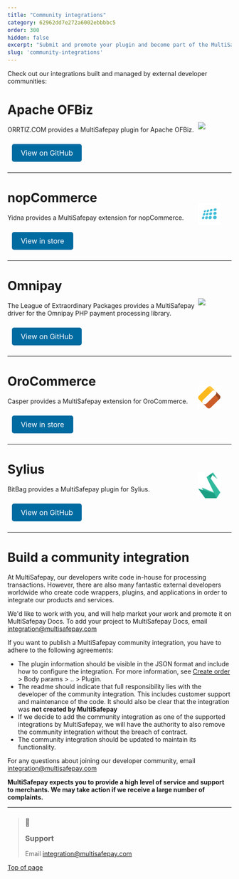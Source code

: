 ```yaml
---
title: "Community integrations"
category: 62962dd7e272a6002ebbbbc5
order: 300
hidden: false
excerpt: "Submit and promote your plugin and become part of the MultiSafepay community."
slug: 'community-integrations'
---
```


Check out our integrations built and managed by external developer communities:

# Apache OFBiz

<img src="https://raw.githubusercontent.com/MultiSafepay/docs/master/static/logo/Integrations/Apache_OFBiz.svg" width="50" align ="right" style="transform: translate(-50%, -50%);"/>

ORRTIZ.COM provides a MultiSafepay plugin for Apache OFBiz.

<a class="suggestEdits" style="display: inline-flex; border-radius: 5px; padding: 10px 20px; margin: 10px; font-size: 1rem; background-color: #006ba1; color: #ffffff; text-decoration: none;" href="https://github.com/ORRTIZ/omultisafepay" target="_blank"><span>View on GitHub</span></a>
___

# nopCommerce

<img src="https://raw.githubusercontent.com/MultiSafepay/docs/master/static/logo/Integrations/nopcommerce.svg" width="50" align ="right" style="transform: translate(-50%, -50%);"/>

Yidna provides a MultiSafepay extension for nopCommerce.

<a class="suggestEdits" style="display: inline-flex; border-radius: 5px; padding: 10px 20px; margin: 10px; font-size: 1rem; background-color: #006ba1; color: #ffffff; text-decoration: none;" href="https://www.nopcommerce.com/en/multisafepay-payment-plugin" target="_blank"><span>View in store</span></a>

___

# Omnipay
<img src="https://raw.githubusercontent.com/MultiSafepay/docs/master/static/logo/Integrations/Omnipay.svg" width="50" align ="right" style="transform: translate(-50%, -50%);"/>

The League of Extraordinary Packages provides a MultiSafepay driver for the Omnipay PHP payment processing library.

<a class="suggestEdits" style="display: inline-flex; border-radius: 5px; padding: 10px 20px; margin: 10px; font-size: 1rem; background-color: #006ba1; color: #ffffff; text-decoration: none;" href="https://github.com/thephpleague/omnipay-multisafepay" target="_blank"><span>View on GitHub</span></a>

___

# OroCommerce

<img src="https://raw.githubusercontent.com/MultiSafepay/docs/master/static/logo/Integrations/OroCommerce.svg" width="50" align ="right" style="transform: translate(-50%, -50%);"/>

Casper provides a MultiSafepay extension for OroCommerce.

<a class="suggestEdits" style="display: inline-flex; border-radius: 5px; padding: 10px 20px; margin: 10px; font-size: 1rem; background-color: #006ba1; color: #ffffff; text-decoration: none;" href="https://extensions.oroinc.com/orocommerce/extension/multisafepay-bundle/#description" target="_blank"><span>View in store</span></a>

___

# Sylius

<img src="https://raw.githubusercontent.com/MultiSafepay/docs/master/static/logo/Integrations/Sylius.svg" width="50" align ="right" style="transform: translate(-50%, -50%);"/>

BitBag provides a MultiSafepay plugin for Sylius.

<a class="suggestEdits" style="display: inline-flex; border-radius: 5px; padding: 10px 20px; margin: 10px; font-size: 1rem; background-color: #006ba1; color: #ffffff; text-decoration: none;" href="https://github.com/BitBagCommerce/SyliusMultiSafepayPlugin" target="_blank"><span>View on GitHub</span></a>

___

# Build a community integration

At MultiSafepay, our developers write code in-house for processing transactions. However, there are also many fantastic external developers worldwide who create code wrappers, plugins, and applications in order to integrate our products and services.

We'd like to work with you, and will help market your work and promote it on MultiSafepay Docs. To add your project to MultiSafepay Docs, email <integration@multisafepay.com>

If you want to publish a MultiSafepay community integration, you have to adhere to the following agreements:

* The plugin information should be visible in the JSON format and include how to configure the integration. For more information, see [Create order](https://docs-api.multisafepay.com/reference/createorder) > Body params > .. > Plugin.
* The readme should indicate that full responsibility lies with the developer of the community integration. This includes customer support and maintenance of the code. It should also be clear that the integration was **not created by MultiSafepay**
* If we decide to add the community integration as one of the supported integrations by MultiSafepay, we will have the authority to also remove the community integration without the breach of contract.
* The community integration should be updated to maintain its functionality.

For any questions about joining our developer community, email <integration@multisafepay.com>

**MultiSafepay expects you to provide a high level of service and support to merchants. We may take action if we receive a large number of complaints.**
<br>

---

<blockquote class="callout callout_info">
    <h3 class="callout-heading false">
        <span class="callout-icon">💬</span>
        <p>Support</p>
    </h3>
    <p>Email <a href="mailto:integration@multisafepay.com">integration@multisafepay.com</a></p>
</blockquote>

[Top of page](#)